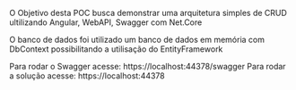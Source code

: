 O Objetivo desta POC busca demonstrar uma arquitetura simples de CRUD ultilizando Angular, WebAPI, Swagger com Net.Core

O banco de dados foi utilizado um banco de dados em memória com DbContext possibilitando a utilisação do EntityFramework

Para rodar o Swagger acesse: https://localhost:44378/swagger
Para rodar a solução acesse: https://localhost:44378

